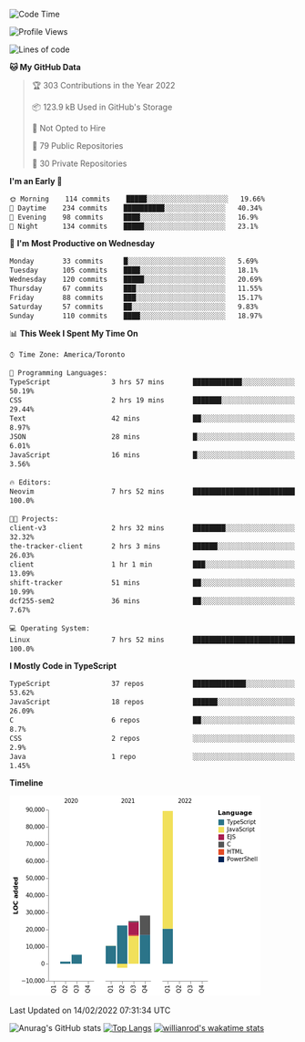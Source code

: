 <!--START_SECTION:waka-->
![Code Time](http://img.shields.io/badge/Code%20Time-149%20hrs%2053%20mins-blue)

![Profile Views](http://img.shields.io/badge/Profile%20Views-18-blue)

![Lines of code](https://img.shields.io/badge/From%20Hello%20World%20I%27ve%20Written-180%20Thousand%20lines%20of%20code-blue)

**🐱 My GitHub Data** 

> 🏆 303 Contributions in the Year 2022
 > 
> 📦 123.9 kB Used in GitHub's Storage 
 > 
> 🚫 Not Opted to Hire
 > 
> 📜 79 Public Repositories 
 > 
> 🔑 30 Private Repositories  
 > 
**I'm an Early 🐤** 

```text
🌞 Morning    114 commits    █████░░░░░░░░░░░░░░░░░░░░   19.66% 
🌆 Daytime    234 commits    ██████████░░░░░░░░░░░░░░░   40.34% 
🌃 Evening    98 commits     ████░░░░░░░░░░░░░░░░░░░░░   16.9% 
🌙 Night      134 commits    █████░░░░░░░░░░░░░░░░░░░░   23.1%

```
📅 **I'm Most Productive on Wednesday** 

```text
Monday       33 commits     █░░░░░░░░░░░░░░░░░░░░░░░░   5.69% 
Tuesday      105 commits    ████░░░░░░░░░░░░░░░░░░░░░   18.1% 
Wednesday    120 commits    █████░░░░░░░░░░░░░░░░░░░░   20.69% 
Thursday     67 commits     ███░░░░░░░░░░░░░░░░░░░░░░   11.55% 
Friday       88 commits     ███░░░░░░░░░░░░░░░░░░░░░░   15.17% 
Saturday     57 commits     ██░░░░░░░░░░░░░░░░░░░░░░░   9.83% 
Sunday       110 commits    ████░░░░░░░░░░░░░░░░░░░░░   18.97%

```


📊 **This Week I Spent My Time On** 

```text
⌚︎ Time Zone: America/Toronto

💬 Programming Languages: 
TypeScript               3 hrs 57 mins       ████████████░░░░░░░░░░░░░   50.19% 
CSS                      2 hrs 19 mins       ███████░░░░░░░░░░░░░░░░░░   29.44% 
Text                     42 mins             ██░░░░░░░░░░░░░░░░░░░░░░░   8.97% 
JSON                     28 mins             █░░░░░░░░░░░░░░░░░░░░░░░░   6.01% 
JavaScript               16 mins             █░░░░░░░░░░░░░░░░░░░░░░░░   3.56%

🔥 Editors: 
Neovim                   7 hrs 52 mins       █████████████████████████   100.0%

🐱‍💻 Projects: 
client-v3                2 hrs 32 mins       ████████░░░░░░░░░░░░░░░░░   32.32% 
the-tracker-client       2 hrs 3 mins        ██████░░░░░░░░░░░░░░░░░░░   26.03% 
client                   1 hr 1 min          ███░░░░░░░░░░░░░░░░░░░░░░   13.09% 
shift-tracker            51 mins             ██░░░░░░░░░░░░░░░░░░░░░░░   10.99% 
dcf255-sem2              36 mins             ██░░░░░░░░░░░░░░░░░░░░░░░   7.67%

💻 Operating System: 
Linux                    7 hrs 52 mins       █████████████████████████   100.0%

```

**I Mostly Code in TypeScript** 

```text
TypeScript               37 repos            █████████████░░░░░░░░░░░░   53.62% 
JavaScript               18 repos            ██████░░░░░░░░░░░░░░░░░░░   26.09% 
C                        6 repos             ██░░░░░░░░░░░░░░░░░░░░░░░   8.7% 
CSS                      2 repos             ░░░░░░░░░░░░░░░░░░░░░░░░░   2.9% 
Java                     1 repo              ░░░░░░░░░░░░░░░░░░░░░░░░░   1.45%

```


**Timeline**

![Chart not found](https://raw.githubusercontent.com/wise-introvert/wise-introvert/master/charts/bar_graph.png) 


 Last Updated on 14/02/2022 07:31:34 UTC
<!--END_SECTION:waka-->

![Anurag's GitHub stats](https://github-readme-stats.vercel.app/api?username=wise-introvert&count_private=true&show_icons=true)
[![Top Langs](https://github-readme-stats.vercel.app/api/top-langs/?username=wise-introvert&langs_count=10)](https://github.com/anuraghazra/github-readme-stats)
[![willianrod's wakatime stats](https://github-readme-stats.vercel.app/api/wakatime?username=wiseintrovert)](https://github.com/anuraghazra/github-readme-stats)

